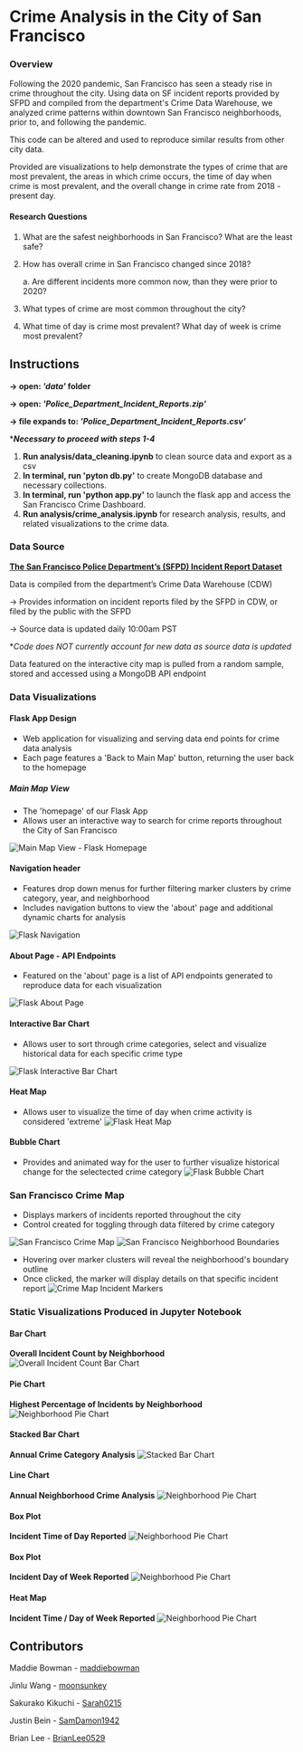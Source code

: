 # Crime Analysis in the City of San Francisco
### Overview
Following the 2020 pandemic, San Francisco has seen a steady rise in crime throughout the city. Using data on SF incident reports provided by SFPD and compiled from the department's Crime Data Warehouse, we analyzed crime patterns within downtown San Francisco neighborhoods, prior to, and following the pandemic. 

This code can be altered and used to reproduce similar results from other city data. 

Provided are visualizations to help demonstrate the types of crime that are most prevalent, the areas in which crime occurs, the time of day when crime is most prevalent, and the overall change in crime rate from 2018 - present day.

#### Research Questions
1. What are the safest neighborhoods in San Francisco? What are the least safe?
2. How has overall crime in San Francisco changed since 2018? 

    a. Are different incidents more common now, than they were prior to 2020?

3. What types of crime are most common throughout the city? 
4. What time of day is crime most prevalent? What day of week is crime most prevalent?

## Instructions
**→ open: *'data'* folder**

**→ open: *'Police_Department_Incident_Reports.zip'*** 

**→ file expands to: *'Police_Department_Incident_Reports.csv'***

****Necessary to proceed with steps 1-4***

1. **Run analysis/data_cleaning.ipynb** to clean source data and export as a csv 
2. **In terminal, run 'pyton db.py'** to create MongoDB database and necessary collections.
3. **In terminal, run 'python app.py'** to launch the flask app and access the San Francisco Crime Dashboard.
4. **Run analysis/crime_analysis.ipynb** for research analysis, results, and related visualizations to the crime data.

### Data Source
[**The San Francisco Police Department’s (SFPD) Incident Report Dataset**](https://data.sfgov.org/Public-Safety/Police-Department-Incident-Reports-2018-to-Present/wg3w-h783/data_preview) 

Data is compiled from the department’s Crime Data Warehouse (CDW)

→ Provides information on incident reports filed by the SFPD in CDW, or filed by the public with the SFPD

→ Source data is updated daily 10:00am PST

**Code does NOT currently account for new data as source data is updated*

Data featured on the interactive city map is pulled from a random sample, stored and accessed using a MongoDB API endpoint

### Data Visualizations 
#### Flask App Design
* Web application for visualizing and serving data end points for crime data analysis
* Each page features a 'Back to Main Map' button, returning the user back to the homepage

##### Main Map View
* The 'homepage' of our Flask App
* Allows user an interactive way to search for crime reports throughout the City of San Francisco 

![Main Map View - Flask Homepage](./images/main_map_flask_overview.png)

 #### Navigation header 
 * Features drop down menus for further filtering marker clusters by crime category, year, and neighborhood
 * Includes navigation buttons to view the 'about' page and additional dynamic charts for analysis

![Flask Navigation](./images/dropdowns_navigation_bar.png)
 #### About Page - API Endpoints
 * Featured on the 'about' page is a list of API endpoints generated to reproduce data for each visualization

![Flask About Page](./images/api_endpoints_about_page.png)

 #### Interactive Bar Chart
 * Allows user to sort through crime categories, select and visualize historical data for each specific crime type

![Flask Interactive Bar Chart](./images/interactive_bar_chart.png)

 #### Heat Map
 * Allows user to visualize the time of day when crime activity is considered 'extreme'
![Flask Heat Map](./images/heatmap_flask.png)

 #### Bubble Chart
 * Provides and animated way for the user to further visualize historical change for the selectected crime category
![Flask Bubble Chart](./images/bubble_animation_over_time.png)

### San Francisco Crime Map
* Displays markers of incidents reported throughout the city
* Control created for toggling through data filtered by crime category

![San Francisco Crime Map](./images/main_map_view.png)
![San Francisco Neighborhood Boundaries](./images/leaflet_neighborhood_boundaries.png)
* Hovering over marker clusters will reveal the neighborhood's boundary outline
* Once clicked, the marker will display details on that specific incident report
![Crime Map Incident Markers](./images/leaflet_incident_markers.png)

### Static Visualizations Produced in Jupyter Notebook
#### Bar Chart
**Overall Incident Count by Neighborhood**
 ![Overall Incident Count Bar Chart](./images/neighborhood_incidents_bar_chart.png)

#### Pie Chart
**Highest Percentage of Incidents by Neighborhood**
 ![Neighborhood Pie Chart](./images/neighborhood_incidents_pie_chart.png)

#### Stacked Bar Chart
**Annual Crime Category Analysis**
![Stacked Bar Chart](./images/Crime_Trends.png)

#### Line Chart
**Annual Neighborhood Crime Analysis**
![Neighborhood Pie Chart](./images/Trends_line_chart.png)


#### Box Plot
**Incident Time of Day Reported**
![Neighborhood Pie Chart](./images/Incidents_timeofday.png)

#### Box Plot
**Incident Day of Week Reported**
![Neighborhood Pie Chart](./images/Incidents_day_week.png)

#### Heat Map
**Incident Time / Day of Week Reported**
![Neighborhood Pie Chart](./images/heatmap_sb.png)

## Contributors
Maddie Bowman - [maddiebowman](https://github.com/maddiebowman)

Jinlu Wang - [moonsunkey](https://github.com/moonsunkey)

Sakurako Kikuchi - [Sarah0215](https://github.com/Sarah0215)

Justin Bein - [SamDamon1942](https://github.com/SamDamon1942)

Brian Lee - [BrianLee0529](https://github.com/BrianLee0529)